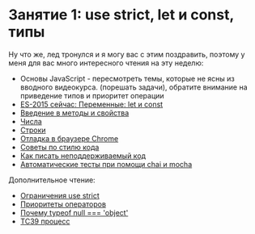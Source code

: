# Занятие 1: use strict, let и const, типы

Ну что же, лед тронулся и я могу вас с этим поздравить, поэтому у меня для вас много интересного чтения на эту неделю:
- Основы JavaScript - пересмотреть темы, которые не ясны из вводного видеокурса.
(порешать задачи), обратите внимание на приведение типов и приоритет операции
- [ES-2015 сейчас: Переменные: let и const](http://learn.javascript.ru/es-modern-usage)
- [Введение в методы и свойства](http://learn.javascript.ru/properties-and-methods)
- [Числа](http://learn.javascript.ru/number)
- [Строки](http://learn.javascript.ru/string)
- [Отладка в браузере Chrome](http://learn.javascript.ru/debugging-chrome)
- [Советы по стилю кода](http://learn.javascript.ru/coding-style)
- [Как писать неподдерживаемый код](http://learn.javascript.ru/write-unmain-code)
- [Автоматические тесты при помощи chai и mocha](http://learn.javascript.ru/testing)

Дополнительное чтение:
- [Ограничения use strict](https://www.w3schools.com/js/js_strict.asp)
- [Приоритеты операторов](https://developer.mozilla.org/ru/docs/Web/JavaScript/Reference/Operators/Operator_Precedence)
- [Почему typeof null === 'object'](https://habrahabr.ru/post/200664/)
- [TC39 процесс](http://2ality.com/2015/11/tc39-process.html)